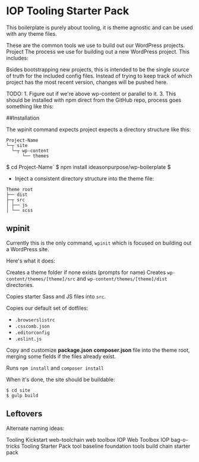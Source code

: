# IOP Tooling Starter Pack

This boilerplate is purely about tooling, it is theme agnostic and can be used with any theme files.

These are the common tools we use to build out our WordPress projects. Project 
The process we use for building out a new WordPress project. This includes:

Bsides bootstrapping new projects, this is intended to be the single source of truth for the included config files. Instead of trying to keep track of which project has the most recent version, changes will be pushed here.

TODO: 
	1. Figure out if we're above wp-content or parallel to it. 
	3. This should be installed with npm direct from the GitHub repo, process goes something like this:

##Installation

The wpinit command expects project expects a directory structure like this:

```
Project-Name
└─┬ site
  └─┬ wp-content
 	  └── themes
```

$ cd Project-Name`
$ npm install ideasonpurpose/wp-boilerplate
$ 

* Inject a consistent directory structure into the theme file:
	
```
Theme root
├── dist
├─┬ src
│ ├── js
│ └── scss
```

## wpinit

Currently this is the only command, `wpinit` which is focused on building out a WordPress site. 

Here's what it does:

Creates a theme folder if none exists (prompts for name)
Creates `wp-content/themes/[theme]/src` and `wp-content/themes/[theme]/dist` directories.

Copies starter Sass and JS files into `src`.

Copies our default set of dotfiles:

* `.browserslistrc`
* `.csscomb.json`
* `.editorconfig`
* `.eslint.js`

Copy and customize **package.json** **composer.json** file into the theme root, merging some fields if the files already exist. 

Runs `npm install` and `composer install`

When it's done, the site should be buildable:
```
$ cd site
$ gulp build
```

## Leftovers

Alternate naming ideas:

Tooling Kickstart
web-toolchain
web toolbox
IOP Web Toolbox
IOP bag-o-tricks
Tooling Starter Pack
tool baseline
foundation tools
build chain starter pack
